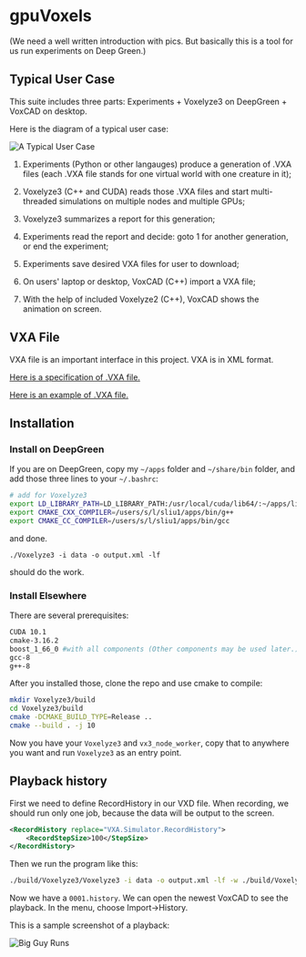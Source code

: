 # gpuVoxels

(We need a well written introduction with pics. But basically this is a tool for us run experiments on Deep Green.)

## Typical User Case

This suite includes three parts: Experiments + Voxelyze3 on DeepGreen + VoxCAD on desktop.

Here is the diagram of a typical user case:

![A Typical User Case](https://github.com/liusida/gpuVoxels/blob/master/doc/misc/TypicalUseCase.png?raw=true)

1. Experiments (Python or other langauges) produce a generation of .VXA files (each .VXA file stands for one virtual world with one creature in it);

2. Voxelyze3 (C++ and CUDA) reads those .VXA files and start multi-threaded simulations on multiple nodes and multiple GPUs;

3. Voxelyze3 summarizes a report for this generation;

4. Experiments read the report and decide: goto 1 for another generation, or end the experiment;

5. Experiments save desired VXA files for user to download;

6. On users' laptop or desktop, VoxCAD (C++) import a VXA file;

7. With the help of included Voxelyze2 (C++), VoxCAD shows the animation on screen.

## VXA File

VXA file is an important interface in this project. VXA is in XML format.

[Here is a specification of .VXA file.](https://github.com/liusida/gpuVoxels/blob/master/doc/VXA_File_Format.md)

[Here is an example of .VXA file.](https://github.com/liusida/gpuVoxels/blob/master/doc/misc/example.vxa)

## Installation

### Install on DeepGreen

If you are on DeepGreen, copy my `~/apps` folder and `~/share/bin` folder, and add those three lines to your `~/.bashrc`:

```bash
# add for Voxelyze3
export LD_LIBRARY_PATH=LD_LIBRARY_PATH:/usr/local/cuda/lib64/:~/apps/lib64
export CMAKE_CXX_COMPILER=/users/s/l/sliu1/apps/bin/g++
export CMAKE_CC_COMPILER=/users/s/l/sliu1/apps/bin/gcc
```
and done.

`./Voxelyze3 -i data -o output.xml -lf`

should do the work.

### Install Elsewhere

There are several prerequisites:

```bash
CUDA 10.1
cmake-3.16.2
boost_1_66_0 #with all components (Other components may be used later.)
gcc-8
g++-8
```

After you installed those, clone the repo and use cmake to compile:

```bash
mkdir Voxelyze3/build
cd Voxelyze3/build
cmake -DCMAKE_BUILD_TYPE=Release ..
cmake --build . -j 10
```

Now you have your `Voxelyze3` and `vx3_node_worker`, copy that to anywhere you want and run `Voxelyze3` as an entry point.

## Playback history

First we need to define RecordHistory in our VXD file. When recording, we should run only one job, because the data will be output to the screen.

```XML
<RecordHistory replace="VXA.Simulator.RecordHistory">
    <RecordStepSize>100</StepSize>
</RecordHistory>
```

Then we run the program like this:

```bash
./build/Voxelyze3/Voxelyze3 -i data -o output.xml -lf -w ./build/Voxelyze3/vx3_node_worker > data/History/0001.history
```

Now we have a `0001.history`. We can open the newest VoxCAD to see the playback. In the menu, choose Import->History.

This is a sample screenshot of a playback:

![Big Guy Runs](https://github.com/liusida/gpuVoxels/blob/dev-CUDA-0.1/doc/misc/bigGuys.png?raw=true)
